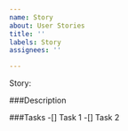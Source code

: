 ```yaml
---
name: Story
about: User Stories
title: ''
labels: Story
assignees: ''

---
```


Story:

###Description

###Tasks
-[] Task 1
-[] Task 2
